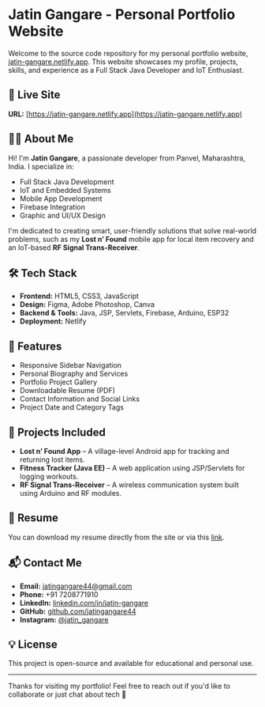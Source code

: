 # Jatin Gangare - Personal Portfolio Website

Welcome to the source code repository for my personal portfolio website, [jatin-gangare.netlify.app](https://jatin-gangare.netlify.app). This website showcases my profile, projects, skills, and experience as a Full Stack Java Developer and IoT Enthusiast.

## 🔗 Live Site

**URL:** [https://jatin-gangare.netlify.app](https://jatin-gangare.netlify.app)

## 👨‍💻 About Me

Hi! I'm **Jatin Gangare**, a passionate developer from Panvel, Maharashtra, India. I specialize in:

- Full Stack Java Development
- IoT and Embedded Systems
- Mobile App Development
- Firebase Integration
- Graphic and UI/UX Design

I'm dedicated to creating smart, user-friendly solutions that solve real-world problems, such as my **Lost n’ Found** mobile app for local item recovery and an IoT-based **RF Signal Trans-Receiver**.

## 🛠️ Tech Stack

- **Frontend:** HTML5, CSS3, JavaScript
- **Design:** Figma, Adobe Photoshop, Canva
- **Backend & Tools:** Java, JSP, Servlets, Firebase, Arduino, ESP32
- **Deployment:** Netlify

## 📁 Features

- Responsive Sidebar Navigation
- Personal Biography and Services
- Portfolio Project Gallery
- Downloadable Resume (PDF)
- Contact Information and Social Links
- Project Date and Category Tags

## 📸 Projects Included

- **Lost n’ Found App** – A village-level Android app for tracking and returning lost items.
- **Fitness Tracker (Java EE)** – A web application using JSP/Servlets for logging workouts.
- **RF Signal Trans-Receiver** – A wireless communication system built using Arduino and RF modules.

## 📄 Resume

You can download my resume directly from the site or via this [link](https://jatin-gangare.netlify.app/assets/resume/Jatin_Dnyaneshwar_Gangare(Resume).pdf).

## 📬 Contact Me

- **Email:** [jatingangare44@gmail.com](mailto:jatingangare44@gmail.com)
- **Phone:** +91 7208771910
- **LinkedIn:** [linkedin.com/in/jatin-gangare](https://www.linkedin.com/in/jatin-gangare)
- **GitHub:** [github.com/jatingangare44](https://github.com/jatingangare44)
- **Instagram:** [@jatin_gangare](https://www.instagram.com/jatin_gangare)

## 💡 License

This project is open-source and available for educational and personal use.

---

Thanks for visiting my portfolio! Feel free to reach out if you'd like to collaborate or just chat about tech 🚀
